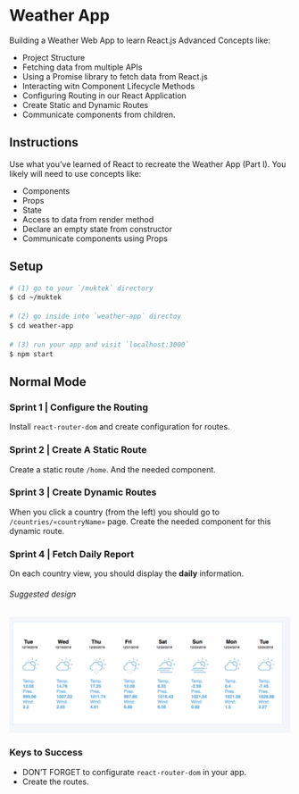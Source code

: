 # Weather App

Building a Weather Web App to learn React.js Advanced Concepts like:

+ Project Structure
+ Fetching data from multiple APIs
+ Using a Promise library to fetch data from React.js
+ Interacting witn Component Lifecycle Methods
+ Configuring Routing in our React Application
+ Create Static and Dynamic Routes
+ Communicate components from children.

## Instructions

Use what you’ve learned of React to recreate the Weather App (Part I). You likely will need to use concepts like:

+ Components
+ Props
+ State
+ Access to data from render method
+ Declare an empty state from constructor
+ Communicate components using Props

## Setup

```sh
# (1) go to your `/muktek` directory
$ cd ~/muktek

# (2) go inside into `weather-app` directoy
$ cd weather-app

# (3) run your app and visit `localhost:3000`
$ npm start
```

## Normal Mode

### Sprint 1 | Configure the Routing

Install `react-router-dom` and create configuration for routes.

### Sprint 2 | Create A Static Route

Create a static route `/home`. And the needed component.

### Sprint 3 | Create Dynamic Routes

When you click a country (from the left) you should go to `/countries/«countryName»` page. Create the needed component for this dynamic route.

### Sprint 4 | Fetch Daily Report

On each country view, you should display the **daily** information.

###### Suggested design
![Daily Sketch](/dialy.png)

### Keys to Success

+ DON’T FORGET to configurate `react-router-dom` in your app.
+ Create the routes.
